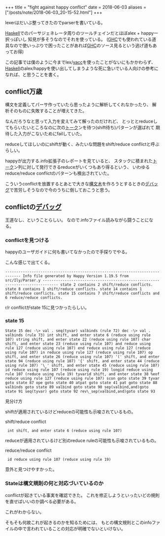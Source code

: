 +++
title = "fight against happy conflict"
date = 2018-06-03
aliases = ["/posts/note/2018-06-03_20-15-52.html"]
+++

lexerはだいぶ整ってきたのでparserを書いている。

[Haskell](http://d.hatena.ne.jp/keyword/Haskell)でのパーサジェネレータ周りのツールチェインだとほぼalex + happy一択っぽいし 知見が多そうなのでそれを使っている。 ([GHC](http://d.hatena.ne.jp/keyword/GHC)でも使われている道具なので使いっぷりで困ったことがあれば[GHC](http://d.hatena.ne.jp/keyword/GHC)のソース見るという逃げ道もあってお得)

この記事では僕のように今までlex/[yacc](http://d.hatena.ne.jp/keyword/yacc)を使ったことがないにもかかわらず、[Haskell](http://d.hatena.ne.jp/keyword/Haskell)のalex/happyを使い出してしまうような死に急いでいる人向けの参考になれば、と思うことを書く。

## conflict万歳

構文を定義してパーサ作っていたら思ったように解析してくれなかったり、 解析そのものに失敗することが増えてきた。

なんだろうなと思って入力を変えてみて解ったのだけれど、 とっととreduceしてもらいたいところなのに次の[トーク](http://d.hatena.ne.jp/keyword/%A5%C8%A1%BC%A5%AF)ンを待つ(shift待ち)パターンが選ばれて 期待した入力がこないためにfailしていた。

reduceしてほしいのにshiftが動く、みたいな問題をshift/reduce conflictと呼ぶらしい。

happyが出力する.info拡張子のレポートを見ていると、 スタックに積まれた[トーク](http://d.hatena.ne.jp/keyword/%A5%C8%A1%BC%A5%AF)ン列に対して発行できるreduceがいくつもあり得るという、 いわゆるreduce/reduce conflictのパターンも検出されていた。

こういうconflictを放置するとあとで大きな[構文木](http://d.hatena.ne.jp/keyword/%B9%BD%CA%B8%CC%DA)を作ろうとするときの[デバッグ](http://d.hatena.ne.jp/keyword/%A5%C7%A5%D0%A5%C3%A5%B0)で苦労しそうなので今のうちに倒しておこうと思う。

## conflictの[デバッグ](http://d.hatena.ne.jp/keyword/%A5%C7%A5%D0%A5%C3%A5%B0)

王道なし、ということらしい。 なので.infoファイル読みながら闘うことになる。

### conflictを見つける

happyのユーザガイドに何も書いてなかったので手探りでやる。

こんな感じで出てくる。

    ----------------------------------------------------------------------------- Info file generated by Happy Version 1.19.5 from src/Ily/Parser.y ----------------------------------------------------------------------------- state 2 contains 2 shift/reduce conflicts. state 8 contains 1 shift/reduce conflicts. state 14 contains 1 shift/reduce conflicts. state 15 contains 7 shift/reduce conflicts and 6 reduce/reduce conflicts.

r/r conflictがstate 15に見つかったらしい。

### state 15

    State 15 dec -\> val . seq(tyvar) valbinds (rule 72) dec -\> val . valbinds (rule 73) int shift, and enter state 6 (reduce using rule 107) string shift, and enter state 22 (reduce using rule 107) char shift, and enter state 23 (reduce using rule 107) and reduce using rule 127 (reduce using rule 107) end reduce using rule 127 (reduce using rule 107) in reduce using rule 127 (reduce using rule 107) op shift, and enter state 26 (reduce using rule 107) '(' shift, and enter state 94 (reduce using rule 107) '{' shift, and enter state 44 (reduce using rule 107) '\_' shift, and enter state 45 (reduce using rule 107) id reduce using rule 107 (reduce using rule 19) longid reduce using rule 107 (reduce using rule 19) tyvarid shift, and enter state 38 %eof reduce using rule 127 (reduce using rule 107) scon goto state 39 tyvar goto state 87 ope goto state 40 atpat goto state 41 pat goto state 88 valbinds goto state 89 valbind goto state 90 sep(valbind,and)goto state 91 seq(tyvar) goto state 92 rev\_sep(valbind,and)goto state 93

見分け方

shiftが適用されているけどreduceの可能性も示唆されているもの。

shift/reduce conflict

     int shift, and enter state 6 (reduce using rule 107)

reduceが適用されているけど別のreduce ruleの可能性も示唆されているもの。

reduce/reduce conflict

     id reduce using rule 107 (reduce using rule 19)

意外と見つけやすかった。

### Stateは構文規則の何と対応づいているのか

conflictが起きている事実を確認できた。 これを修正しようといったいどの規則を直せばいいのか調べる必要がある。

これがわからない。

そもそも何故これが起きるのかを知るためには、 もとの構文規則とこのinfoファイルの中で言われていることの対応が明確でないといけない。

